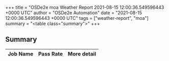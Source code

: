 +++
title = "OSDe2e moa Weather Report 2021-08-15 12:00:36.549596443 +0000 UTC"
author = "OSDe2e Automation"
date = "2021-08-15 12:00:36.549596443 +0000 UTC"
tags = ["weather-report", "moa"]
summary = "<table class=\"summary\"></table>"
+++
## Summary

| Job Name | Pass Rate | More detail |
|----------|-----------|-------------|




